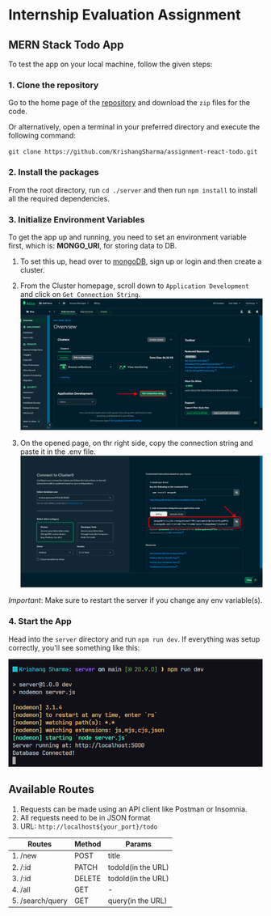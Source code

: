 # Internship Evaluation Assignment

## MERN Stack Todo App

To test the app on your local machine, follow the given steps:

### 1. Clone the repository

Go to the home page of the [repository](https://github.com/KrishangSharma/assignment-react-todo.git) and download the `zip` files for the code.

Or alternatively, open a terminal in your preferred directory and execute the following command:

`git clone https://github.com/KrishangSharma/assignment-react-todo.git`

### 2. Install the packages

From the root directory, run `cd ./server` and then run `npm install` to install all the required dependencies.

### 3. Initialize Environment Variables

To get the app up and running, you need to set an environment variable first, which is: **MONGO_URI**, for storing data to DB.

1. To set this up, head over to [mongoDB](https://mongodb.com), sign up or login and then create a cluster.
2. From the Cluster homepage, scroll down to `Application Development` and click on `Get Connection String`.
   ![mongoDB Screenshot](./application-dev.png)

3. On the opened page, on thr right side, copy the connection string and paste it in the .env file.
   ![mongoDB Screenshot](./connection-string.png)

_Important_: Make sure to restart the server if you change any env variable(s).

### 4. Start the App

Head into the `server` directory and run `npm run dev`. If everything was setup correctly, you'll see something like this:

![Server running](image.png)

## Available Routes

1. Requests can be made using an API client like Postman or Insomnia.
2. All requests need to be in JSON format
3. URL: `http://localhost${your_port}/todo`

| Routes           | Method | Params             |
| ---------------- | ------ | ------------------ |
| 1. /new          | POST   | title              |
| 2. /:id          | PATCH  | todoId(in the URL) |
| 3. /:id          | DELETE | todoId(in the URL) |
| 4. /all          | GET    | -                  |
| 5. /search/query | GET    | query(in the URL)  |
